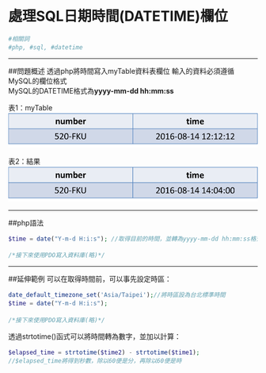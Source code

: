 # 處理SQL日期時間(DATETIME)欄位


```bash
#相關詞
#php, #sql, #datetime
```


---


##問題概述
透過php將時間寫入myTable資料表欄位
輸入的資料必須遵循MySQL的欄位格式  
MySQL的DATETIME格式為**yyyy-mm-dd hh:mm:ss**


表1：myTable
![](origin_php_datetime.png)


表2：結果
![](result_php_datetime.png)


---


  
##php語法

```php
$time = date("Y-m-d H:i:s"); //取得目前的時間，並轉為yyyy-mm-dd hh:mm:ss格式

/*接下來使用PDO寫入資料庫(略)*/
```



---

##延伸範例
可以在取得時間前，可以事先設定時區：
```php
date_default_timezone_set('Asia/Taipei');//將時區設為台北標準時間
$time = date("Y-m-d H:i:s"); 

/*接下來使用PDO寫入資料庫(略)*/
```
透過strtotime()函式可以將時間轉為數字，並加以計算：
```php
$elapsed_time = strtotime($time2) - strtotime($time1);
//$elapsed_time將得到秒數，除以60便是分，再除以60便是時

```
 